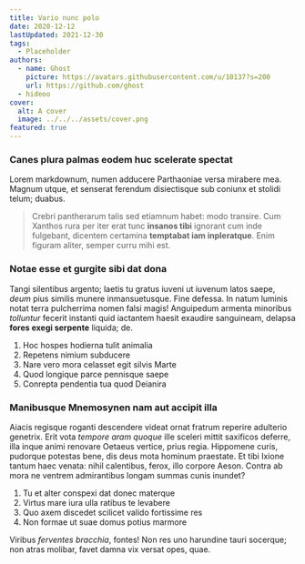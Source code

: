 ```yaml
---
title: Vario nunc polo
date: 2020-12-12
lastUpdated: 2021-12-30
tags:
  - Placeholder
authors:
  - name: Ghost
    picture: https://avatars.githubusercontent.com/u/10137?s=200
    url: https://github.com/ghost
  - hideoo
cover:
  alt: A cover
  image: ../../../assets/cover.png
featured: true
---
```


### Canes plura palmas eodem huc scelerate spectat

Lorem markdownum, numen adducere Parthaoniae versa mirabere mea. Magnum utque, et senserat ferendum disiectisque sub coniunx et stolidi telum; duabus.

> Crebri pantherarum talis sed etiamnum habet: modo transire. Cum Xanthos rura per iter erat tunc **insanos tibi** ignorant cum inde fulgebant, dicentem certamina **temptabat iam inpleratque**. Enim figuram aliter, semper curru mihi est.

### Notae esse et gurgite sibi dat dona

Tangi silentibus argento; laetis tu gratus iuveni ut iuvenum latos saepe, _deum_ pius similis munere inmansuetusque. Fine defessa. In natum luminis notat terra pulcherrima nomen falsi magis! Anguipedum armenta minoribus _tolluntur_ fecerit instanti quid iactantem haesit exaudire sanguineam, delapsa **fores exegi serpente** liquida; de.

1. Hoc hospes hodierna tulit animalia
2. Repetens nimium subducere
3. Nare vero mora celasset egit silvis Marte
4. Quod longique parce pennisque saepe
5. Conrepta pendentia tua quod Deianira

### Manibusque Mnemosynen nam aut accipit illa

Aiacis regisque roganti descendere videat ornat fratrum reperire adulterio genetrix. Erit vota _tempore aram quoque_ ille sceleri mittit saxificos deferre, illa inque animi renovare Oetaeus vertice, prius regia. Hippomene curis, pudorque potestas bene, dis deus mota hominum praestate. Et tibi Ixione tantum haec venata: nihil calentibus, ferox, illo corpore Aeson. Contra ab mora ne ventrem admirantibus longam summas cunis inundet?

1. Tu et alter conspexi dat donec materque
2. Virtus mare iura ulla ratibus te levabere
3. Quo axem discedet scilicet valido fortissime res
4. Non formae ut suae domus potius marmore

Viribus _ferventes bracchia_, fontes! Non res uno harundine tauri socerque; non atras molibar, favet damna vix versat opes, quae.
